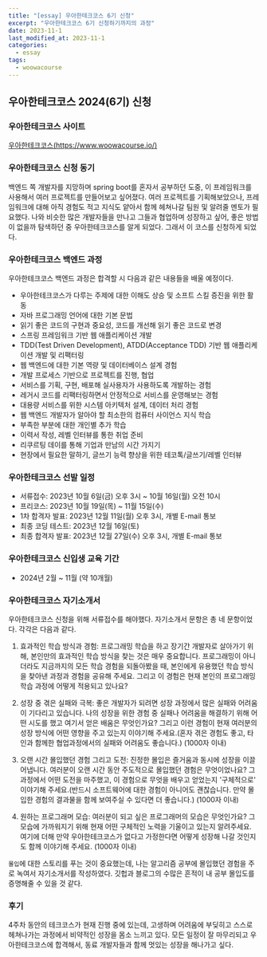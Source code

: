 ```yaml
---
title: "[essay] 우아한테크코스 6기 신청"
excerpt: "우아한테크코스 6기 신청하기까지의 과정"
date: 2023-11-1
last_modified_at: 2023-11-1
categories:
  - essay
tags:
  - woowacourse
---
```


## 우아한테크코스 2024(6기) 신청

### 우아한테크코스 사이트

[우아한테크코스(https://www.woowacourse.io/)](https://www.woowacourse.io/)

### 우아한테크코스 신청 동기

백엔드 쪽 개발자를 지망하며 spring boot를 혼자서 공부하던 도중, 이 프레임워크를 사용해서 여러 프로젝트를 만들어보고 싶어졌다. 여러 프로젝트를 기획해보았으나, 프레임워크에 대해 아직 경험도 적고 지식도 얕아서 함께 헤쳐나갈 팀원 및 알려줄 멘토가 필요했다. 나와 비슷한 많은 개발자들을 만나고 그들과 협업하며 성장하고 싶어, 좋은 방법이 없을까 탐색하던 중 우아한테크코스를 알게 되었다. 그래서 이 코스를 신청하게 되었다.

### 우아한테크코스 백엔드 과정

우아한테크코스 백엔드 과정은 합격할 시 다음과 같은 내용들을 배울 예정이다.

* 우아한테크코스가 다루는 주제에 대한 이해도 상승 및 소프트 스킬 증진을 위한 활동
* 자바 프로그래밍 언어에 대한 기본 문법
* 읽기 좋은 코드의 구현과 중요성, 코드를 개선해 읽기 좋은 코드로 변경
* 스프링 프레임워크 기반 웹 애플리케이션 개발
* TDD(Test Driven Development), ATDD(Acceptance TDD) 기반 웹 애플리케이션 개발 및 리팩터링
* 웹 백엔드에 대한 기본 역량 및 데이터베이스 설계 경험
* 개발 프로세스 기반으로 프로젝트를 진행, 협업
* 서비스를 기획, 구현, 배포해 실사용자가 사용하도록 개발하는 경험
* 레거시 코드를 리팩터링하면서 안정적으로 서비스를 운영해보는 경험
* 대용량 서비스를 위한 시스템 아키텍처 설계, 데이터 처리 경험
* 웹 백엔드 개발자가 알아야 할 최소한의 컴퓨터 사이언스 지식 학습
* 부족한 부분에 대한 개인별 추가 학습
* 이력서 작성, 레벨 인터뷰를 통한 취업 준비
* 리쿠르팅 데이를 통해 기업과 만남의 시간 가지기
* 현장에서 필요한 말하기, 글쓰기 능력 향상을 위한 테코톡/글쓰기/레벨 인터뷰

### 우아한테크코스 선발 일정

* 서류접수: 2023년 10월 6일(금) 오후 3시 ~ 10월 16일(월) 오전 10시
* 프리코스: 2023년 10월 19일(목) ~ 11월 15일(수)
* 1차 합격자 발표: 2023년 12월 11일(월) 오후 3시, 개별 E-mail 통보
* 최종 코딩 테스트: 2023년 12월 16일(토)
* 최종 합격자 발표: 2023년 12월 27일(수) 오후 3시, 개별 E-mail 통보

### 우아한테크코스 신입생 교육 기간

* 2024년 2월 ~ 11월 (약 10개월)

### 우아한테크코스 자기소개서

우아한테크코스 신청을 위해 서류접수를 해야했다. 자기소개서 문항은 총 네 문항이었다. 각각은 다음과 같다.

1. 효과적인 학습 방식과 경험: 프로그래밍 학습을 하고 장기간 개발자로 살아가기 위해, 본인만의 효과적인 학습 방식을 찾는 것은 매우 중요합니다. 프로그래밍이 아니더라도 지금까지의 모든 학습 경험을 되돌아봤을 때, 본인에게 유용했던 학습 방식을 찾아낸 과정과 경험을 공유해 주세요. 그리고 이 경험은 현재 본인의 프로그래밍 학습 과정에 어떻게 적용되고 있나요?

2.  성장 중 겪은 실패와 극복: 좋은 개발자가 되려면 성장 과정에서 많은 실패와 어려움이 기다리고 있습니다. 나의 성장을 위한 경험 중 실패나 어려움을 해결하기 위해 어떤 시도를 했고 여기서 얻은 배움은 무엇인가요? 그리고 이런 경험이 현재 여러분의 성장 방식에 어떤 영향을 주고 있는지 이야기해 주세요.(혼자 겪은 경험도 좋고, 타인과 함께한 협업과정에서의 실패와 어려움도 좋습니다.) (1000자 이내)

3. 오랜 시간 몰입했던 경험 그리고 도전: 진정한 몰입은 즐거움과 동시에 성장을 이끌어냅니다. 여러분이 오랜 시간 동안 주도적으로 몰입했던 경험은 무엇이었나요? 그 과정에서 어떤 도전을 마주했고, 이 경험으로 무엇을 배우고 얻었는지 '구체적으로' 이야기해 주세요.(반드시 소프트웨어에 대한 경험이 아니어도 괜찮습니다. 만약 몰입한 경험의 결과물을 함께 보여주실 수 있다면 더 좋습니다.) (1000자 이내)

4. 원하는 프로그래머 모습: 여러분이 되고 싶은 프로그래머의 모습은 무엇인가요? 그 모습에 가까워지기 위해 현재 어떤 구체적인 노력을 기울이고 있는지 알려주세요. 여기에 더해 만약 우아한테크코스가 없다고 가정한다면 어떻게 성장해 나갈 것인지도 함께 이야기해 주세요. (1000자 이내)

`몰입`에 대한 스토리를 푸는 것이 중요했는데, 나는 알고리즘 공부에 몰입했던 경험을 주로 녹여서 자기소개서를 작성하였다. 깃헙과 블로그의 수많은 흔적이 내 공부 몰입도를 증명해줄 수 있을 것 같다.

### 후기

4주차 동안의 테크코스가 현재 진행 중에 있는데, 고생하며 어려움에 부딪히고 스스로 헤쳐나가는 과정에서 비약적인 성장을 몸소 느끼고 있다. 모든 일정이 잘 마무리되고 우아한테크코스에 합격해서, 동료 개발자들과 함께 멋있는 성장을 해나가고 싶다. 